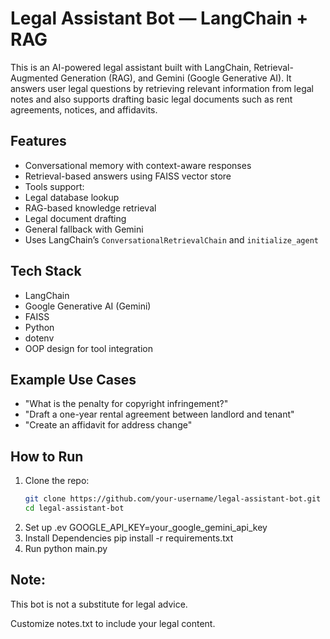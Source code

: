 #  Legal Assistant Bot — LangChain + RAG

This is an AI-powered legal assistant built with LangChain, Retrieval-Augmented Generation (RAG), and Gemini (Google Generative AI). It answers user legal questions by retrieving relevant information from legal notes and also supports drafting basic legal documents such as rent agreements, notices, and affidavits.

##  Features

-  Conversational memory with context-aware responses
-  Retrieval-based answers using FAISS vector store
-  Tools support:
  - Legal database lookup
  - RAG-based knowledge retrieval
  - Legal document drafting
  - General fallback with Gemini
-   Uses LangChain’s `ConversationalRetrievalChain` and `initialize_agent`

##  Tech Stack

- LangChain
- Google Generative AI (Gemini)
- FAISS
- Python
- dotenv
- OOP design for tool integration

##  Example Use Cases

- "What is the penalty for copyright infringement?"
- "Draft a one-year rental agreement between landlord and tenant"
- "Create an affidavit for address change"

##  How to Run

1. Clone the repo:
   ```bash
   git clone https://github.com/your-username/legal-assistant-bot.git
   cd legal-assistant-bot
2. Set up .ev
   GOOGLE_API_KEY=your_google_gemini_api_key
3. Install Dependencies
   pip install -r requirements.txt
4. Run
   python main.py

## Note:
This bot is not a substitute for legal advice.

Customize notes.txt to include your legal content.
